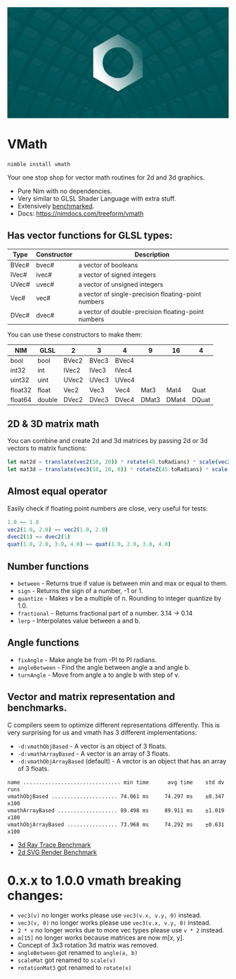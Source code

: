 <img src="docs/banner.png">

# VMath

`nimble install vmath`

Your one stop shop for vector math routines for 2d and 3d graphics.

* Pure Nim with no dependencies.
* Very similar to GLSL Shader Language with extra stuff.
* Extensively [benchmarked](tests\bench_raytracer.nim).
* Docs: https://nimdocs.com/treeform/vmath

## Has vector functions for GLSL types:

Type  | Constructor | Description
------|-------------| ---------------------------------------------------
BVec# | bvec#       | a vector of booleans
IVec# | ivec#       | a vector of signed integers
UVec# | uvec#       | a vector of unsigned integers
Vec#  | vec#        | a vector of single-precision floating-point numbers
DVec# | dvec#       | a vector of double-precision floating-point numbers

You can use these constructors to make them:

NIM     | GLSL   | 2     | 3     | 4     | 9     | 16    | 4     |
--------|--------|-------|-------|-------|-------|-------|-------|
bool    | bool   | BVec2 | BVec3 | BVec4 |       |       |       |
int32   | int    | IVec2 | IVec3 | IVec4 |       |       |       |
uint32  | uint   | UVec2 | UVec3 | UVec4 |       |       |       |
float32 | float  | Vec2  | Vec3  | Vec4  | Mat3  | Mat4  | Quat  |
float64 | double | DVec2 | DVec3 | DVec4 | DMat3 | DMat4 | DQuat |

## 2D & 3D matrix math

You can combine and create 2d and 3d matrices by passing 2d or 3d vectors to matrix functions:

```nim
let mat2d = translate(vec2(10, 20)) * rotate(45.toRadians) * scale(vec2(2))
let mat3d = translate(vec3(10, 20, 0)) * rotateZ(45.toRadians) * scale(vec3(2))
```

## Almost equal operator

Easily check if floating point numbers are close, very useful for tests:
```nim
1.0 ~= 1.0
vec2(1.0, 2.0) ~= vec2(1.0, 2.0)
dvec2(1) ~= dvec2(1)
quat(1.0, 2.0, 3.0, 4.0) ~= quat(1.0, 2.0, 3.0, 4.0)
```

## Number functions

* `between` - Returns true if value is between min and max or equal to them.
* `sign` - Returns the sign of a number, -1 or 1.
* `quantize` - Makes v be a multiple of n. Rounding to integer quantize by 1.0.
* `fractional` - Returns fractional part of a number. 3.14 -> 0.14
* `lerp` - Interpolates value between a and b.

## Angle functions

* `fixAngle` - Make angle be from -PI to PI radians.
* `angleBetween` - Find the angle between angle a and angle b.
* `turnAngle` - Move from angle a to angle b with step of v.

## Vector and matrix representation and benchmarks.

C compilers seem to optimize different representations differently. This is very surprising for us and vmath has 3 different implementations:

* `-d:vmathObjBased` - A vector is an object of 3 floats.
* `-d:vmathArrayBased` - A vector is an array of 3 floats.
* `-d:vmathObjArrayBased` (default) - A vector is an object that has an array of 3 floats.

```
name ............................... min time      avg time    std dv   runs
vmathObjBased ..................... 74.061 ms     74.297 ms    ±0.347   x100
vmathArrayBased ................... 89.498 ms     89.911 ms    ±1.019   x100
vmathObjArrayBased ................ 73.968 ms     74.292 ms    ±0.631   x100
```

* [3d Ray Trace Benchmark](tests/bench_raytracer.nim)
* [2d SVG Render Benchmark](https://github.com/treeform/pixie/blob/master/tests/benchmark_svg.nim)

# 0.x.x to 1.0.0 vmath breaking changes:

* `vec3(v)` no longer works please use `vec3(v.x, v.y, 0)` instead.
* `vec3(v, 0)` no longer works please use `vec3(v.x, v.y, 0)` instead.
* `2 * v` no longer works due to more vec types please use `v * 2` instead.
* `m[15]` no longer works because matrices are now m[x, y].
* Concept of 3x3 rotation 3d matrix was removed.
* `angleBetween` got renamed to `angle(a, b)`
* `scaleMat` got renamed to `scale(v)`
* `rotationMat3` got renamed to `rotate(x)`
